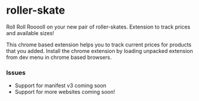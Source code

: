 # roller-skate
Roll Roll Rooooll on your new pair of roller-skates. Extension to track prices and available sizes!

This chrome based extension helps you to track current prices for products that you added. 
Install the chrome extension by loading unpacked extension from dev menu in chrome based browsers. 

### Issues
- Support for manifest v3 coming soon
- Support for more websites coming soon!
